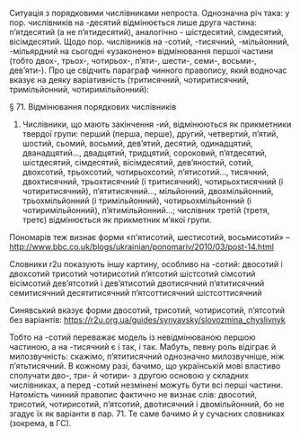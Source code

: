 Ситуація з порядковими числівниками непроста.  Однозначна річ така: у пор. числівників на -десятий відмінюється лише друга частина: п’ятдесятий (а не п’ятидесятий), аналогічно - шістдесятий, сімдесятий, вісімдесятий. 
Щодо пор. числівників на -сотий, -тисячний, -мільйонний, -мільярдний на сьогодні «узаконено» відмінювання першої частини (тобто двох-, трьох-, чотирьох-, п’яти-, шести-, семи-, восьми-, дев’яти-). Про це свідчить параграф чинного правопису, який водночас вказує на деяку варіативність (тритисячний, чотиритисячний, тримільйонний, чотиримільйонний):

§ 71. Відмінювання порядкових числівників

1. Числівники, що мають закінчення -ий, відмінюються як прикметники твердої групи: перший (перша, перше), другий, четвертий, п’ятий, шостий, сьомий, восьмий, дев’ятий, десятий, одинадцятий, дванадцятий..., двадцятий, тридцятий, сороковий, п’ятдесятий, шістдесятий, сімдесятий, вісімдесятий, дев’яностий, сотий, двохсотий, трьохсотий, чотирьохсотий, п’ятисотий..., тисячний, двохтисячний, трьохтисячний (і тритисячний), чотирьохтисячний (і чотиритисячний), п’ятитисячний..., мільйонний, двохмільйонний, трьохмільйонний (і тримільйонний), чотирьохмільйонний (і чотиримільйонний), п’ятимільйонний...; числівник третій (третя, третє) відмінюється як прикметник м’якої групи.

Пономарів теж визнає форми «п'ятисотий, шестисотий, восьмисотий» – http://www.bbc.co.uk/blogs/ukrainian/ponomariv/2010/03/post-14.html 

Словники r2u показують іншу картину, особливо на -сотий:
двосотий  і двохсотий
трисотий
чотирисотий
п’ятсотий
шістсотий
сімсотий
вісімсотий
дев’ятсотий і дев’ятисотий
двотисячний
п’ятитисячний
семитисячний
десятитисячний
п’ятсоттисячний
шістсоттисячний

Синявський вказує форми двосотий, трисотий, чотирисотий, п’ятсотий без варіантів: https://r2u.org.ua/guides/synyavsky/slovozmina_chyslivnyk

Тобто на -сотий переважає модель із невідмінюваною першою частиною, а на -тисячний є і так, і так. Мабуть, певну роль відіграє й милозвучність: скажімо, п’ятитисячний однозначно милозвучніше, ніж п’ятьтисячний. В кожному разі, бачимо, що українській мові властиво сполучати дво-, три- й чотири- з другою основою у складних числівниках, а перед -сотий незмінені можуть бути всі перші частини. 
Натомість чинний правопис фактично не визнає слів: двосотий, трисотий, чотирисотий, п’ятсотий, двотисячний і двомільйонний, бо не згадує їх як варіанти в пар. 71. Те саме бачимо й у сучасних словниках (зокрема, в ГС).

